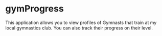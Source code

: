 gymProgress
===========
This application allows you to view profiles of Gymnasts that train at my local gymnastics club. You can also track their progress on their level.

